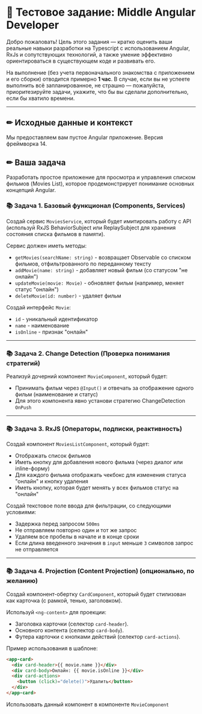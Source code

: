 # 📌 Тестовое задание: Middle Angular Developer

Добро пожаловать! Цель этого задания — кратко оценить ваши реальные навыки разработки на Typescript с использованием Angular, RxJs и сопутствующих технологий, а также умение эффективно ориентироваться в существующем коде и развивать его.

На выполнение (без учета первоначального знакомства с приложением и его сборки) отводится примерно **1 час**. В случае, если вы не успеете выполнить всё запланированное, не страшно — пожалуйста, приоритезируйте задачи, укажите, что бы вы сделали дополнительно, если бы хватило времени.

---

## ✏ Исходные данные и контекст

Мы предоставляем вам пустое Angular приложение. Версия фреймворка 14.

## ✏ Ваша задача

Разработать простое приложение для просмотра и управления списком фильмов (Movies List), которое продемонстрирует понимание основных концепций Angular.

### 📚 Задача 1. Базовый функционал (Components, Services)

Создай сервис `MoviesService`, который будет имитировать работу с API (используй RxJS BehaviorSubject или ReplaySubject для хранения состояния списка фильмов в памяти).

Сервис должен иметь методы:

- `getMovies(searchName: string)` - возвращает Observable со списком фильмов, отфильтрованного по переданному тексту
- `addMovie(name: string)` - добавляет новый фильм (со статусом "не онлайн")
- `updateMovie(movie: Movie)` - обновляет фильм (например, меняет статус "онлайн")
- `deleteMovie(id: number)` - удаляет фильм

Создай интерфейс `Movie`:

- `id` - уникальный идентификатор
- `name` - наименование
- `isOnline` - признак "онлайн"

---

### 📚 Задача 2. Change Detection (Проверка понимания стратегий)

Реализуй дочерний компонент `MovieComponent`, который будет:

- Принимать фильм через `@Input()` и отвечать за отображение одного фильм (наименование и статус)
- Для этого компонента явно установи стратегию ChangeDetection `OnPush`

---

### 📚 Задача 3. RxJS (Операторы, подписки, реактивность)

Создай компонент `MoviesListComponent`, который будет:

- Отображать список фильмов
- Иметь кнопку для добавления нового фильма (через диалог или inline-форму)
- Для каждого фильма отображать чекбокс для изменения статуса "онлайн" и кнопку удаления
- Иметь кнопку, которая будет менять у всех фильмов статус на "онлайн"

Создай текстовое поле ввода для фильтрации, со следующими условиями:

- Задержка перед запросом `500ms`
- Не отправляем повторно один и тот же запрос
- Удаляем все пробелы в начале и в конце сроки
- Если длина введенного значения в `input` меньше `3` символов запрос не отправляется

---

### 📚 Задача 4. Projection (Content Projection) (опционально, по желанию)

Создай компонент-обертку `CardComponent`, который будет стилизован как карточка (с рамкой, тенью, заголовком).

Используй `<ng-content>` для проекции:

- Заголовка карточки (селектор `card-header`).
- Основного контента (селектор `card-body`).
- Футера карточки с кнопками действий (селектор `card-actions`).

Пример использования в шаблоне:

```html
<app-card>
  <div card-header>{{ movie.name }}</div>
  <div card-body>Онлайн: {{ movie.isOnline }}</div>
  <div card-actions>
    <button (click)="delete()">Удалить</button>
  </div>
</app-card>
```

Использовать данный компонент в компоненте `MovieComponent`
